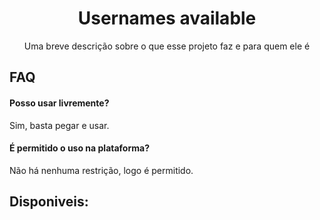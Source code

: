 <h1 align="center" style="font-weight: bold;">Usernames available</h1>

<p align="center">Uma breve descrição sobre o que esse projeto faz e para quem ele é</p>


## FAQ

#### Posso usar livremente?
Sim, basta pegar e usar.
#### É permitido o uso na plataforma?
Não há nenhuma restrição, logo é permitido.


## Disponiveis:
